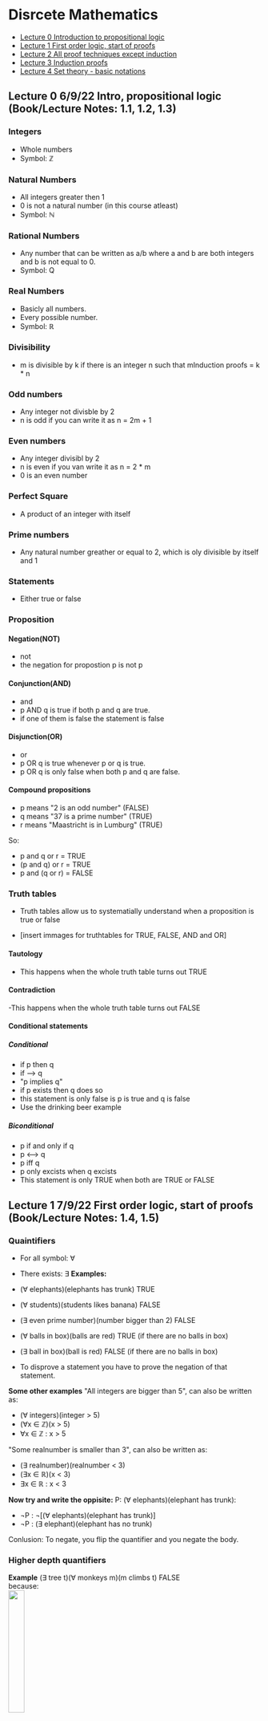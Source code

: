 # Disrcete Mathematics

- [Lecture 0 Introduction to propositional logic](#Lecture0)
- [Lecture 1 First order logic, start of proofs](#Lecture1)
- [Lecture 2 All proof techniques except induction](#Lecture2)
- [Lecture 3 Induction proofs](#Lecture3)
- [Lecture 4 Set theory - basic notations](#Lecture4)

## <a name=Lecture0></a> Lecture 0 6/9/22 Intro, propositional logic (Book/Lecture Notes: 1.1, 1.2, 1.3)
### Integers
- Whole numbers
- Symbol: ℤ

### Natural Numbers
- All integers greater then 1
- 0 is not a natural number (in this course atleast)
- Symbol: ℕ

### Rational Numbers
- Any number that can be written as a/b where a and b are both integers and b is not equal to 0.
- Symbol: Q

### Real Numbers
- Basicly all numbers. 
- Every possible number.
- Symbol: ℝ

### Divisibility
- m is divisible by k if there is an integer n such that mInduction proofs = k * n

### Odd numbers
- Any integer not divisble by 2
- n is odd if you can write it as n = 2m + 1

### Even numbers
- Any integer divisibl by 2
- n is even if you van write it as n = 2 * m
- 0 is an even number

### Perfect Square
- A product of an integer with itself

### Prime numbers
- Any natural number greather or equal to 2, which is oly divisible by itself and 1

### Statements
- Either true or false


### Proposition
#### Negation(NOT)
- not
- the negation for propostion p is not p

#### Conjunction(AND)
- and
- p AND q is true if both p and q are true.
- if one of them is false the statement is false

#### Disjunction(OR)
- or
- p OR q is true whenever p or q is true.
- p OR q is only false when both p and q are false.

#### Compound propositions
- p means "2 is an odd number" (FALSE)
- q means "37 is a prime number" (TRUE)
- r means "Maastricht is in Lumburg" (TRUE)

So:
- p and q or r  = TRUE
- (p and q) or r = TRUE
- p and (q or r) = FALSE

### Truth tables
- Truth tables allow us to systematially understand when a proposition is true or false

- [insert immages for truthtables for TRUE, FALSE, AND and OR]
#### Tautology
- This happens when the whole truth table turns out TRUE

#### Contradiction
-This happens when the whole truth table turns out FALSE

#### Conditional statements
##### Conditional
- if p then q
- if --> q
- "p implies q"
- if p exists then q does so
- this statement is only false is p is true and q is false
- Use the drinking beer example

##### Biconditional
- p if and only if q
- p <--> q
- p iff q
- p only excists when q excists
- This statement is only TRUE when both are TRUE or FALSE

## <a name=Lecture1></a> Lecture 1 7/9/22 First order logic, start of proofs (Book/Lecture Notes: 1.4, 1.5)

### Quaintifiers
- For all symbol: ∀
- There exists: ∃
**Examples:**
- (∀ elephants)(elephants has trunk) TRUE
- (∀ students)(students likes banana) FALSE
- (∃ even prime number)(number bigger than 2) FALSE
- (∀ balls in box)(balls are red) TRUE (if there are no balls in box)
- (∃ ball in box)(ball is red) FALSE (if there are no balls in box)

- To disprove a statement you have to prove the negation of that statement.

**Some other examples**
"All integers are bigger than 5", can also be written as:
- (∀ integers)(integer > 5)
- (∀x ∈ ℤ)(x > 5)
- ∀x ∈ ℤ : x > 5

"Some realnumber is smaller than 3", can also be written as:
- (∃ realnumber)(realnumber < 3)
- (∃x ∈ ℝ)(x < 3)
- ∃x ∈ ℝ : x < 3

**Now try and write the oppisite:**
P: (∀ elephants)(elephant has trunk):
- ¬P : ¬[(∀ elephants)(elephant has trunk)]
- ¬P : (∃ elephant)(elephant has no trunk)

Conlusion: To negate, you flip the quantifier and you negate the body.

### Higher depth quantifiers

**Example**
(∃ tree t)(∀ monkeys m)(m climbs t) FALSE  
because:<br>
<img src="imgs/MonkeyTree1.png"  width=25% height=25%>

(∀ monkeys m)(∃ trees t)(m climbs t) TRUE  
because:<br>
<img src="imgs/MonkeyTree2.png"  width=25% height=25%>


**Negation of example:**
P: (∃ tree t)(∀ monkeys m)(m climbs t):
- ¬P: [(∃ tree t)(∀ monkeys m)(m climbs t)]
- ¬P: (∀ trees t)(∃ monkey m)(m does not climb t)

### Direct proof
**Example 1**  
(∀x ∈ ℤ)(∃y ∈ ℤ)(3x + y <= 4) which is TRUE<br>
*proof by direct proof:*  <br>
<ins>let</ins> x ∈ ℤ <ins>take</ins> y = 3-3x  
(y ∈ ℤ because x = ℤ)  
<ins>then</ins> 3x+y=3x+(3-3x) = 3 <= 4 which completes the proof.

**Example 2**  
(∃x ∈ ℤ)(∀y ∈ ℤ)(3x + y <= 4) which is FALSE<br>
*proof by direct proof:*<br>
first we negate the proposition (WHY?) Sometimes to prove a proposition you have to disprove the negation of that proposition. In this case we have to disprove the propositio, so we are gonna prove the negation of the proposition.  
(∀x ∈ ℤ)(∃x ∈ ℤ)(3x + y > 4)  
<ins>let</ins> x ∈ ℤ <ins>take</ins> y = 5-3x
<ins>then</ins> 3x + (5-3x) > 4 = 5 > 4 is TRUE, which means that the orignal proposition is FALSE  
which completes the proof.

### Proof by Counter Example
**Example 1**  
(∀x ∈ ℤ)(∃y ∈ ℕ)(3x + y > 4)  TRUE <br>
*disprove by counter example:* <br>
<ins>Take</ins> x = 5  
<ins>Then</ins> for all natural numbers y we have 3x + y >= 15 + 1 (because y is ℕ) = 16 > 4 wich completes the prove.

**Example 2** 
(∀x ∈ ℝ)(∃y ∈ ℤ)(3x + y <= 4)<br> 
*disprove by counter example*<br>
<ins>let</ins> x ∈ ℝ: <ins>take</ins> y = ⌊3-3x⌋ (This is a flooring function, this roundsdown the function and will always be smaller then 3-3x. We have to do this because y cant by in ℤ because x is in ℝ)   
<ins>then</ins> 3x + y = 3x + ⌊3-3x⌋   
<= 3x + 3 - 3x = 3 <= 4 Whih is TRUE and completes the proof.

## <a name=Lecture2></a> Lecture 2 8/9/22 All proof techniques except induction (Book/Lecture Notes: 1.5)
### Proof by contradiction 
If we prove by contradiction you try to prove ¬P = FALSE instead of p = TRUE.<br>
You can do thi by assuming ¬P = TRUE and applying logical consequences to arrive at a contradiction.<br>

**Example 1**
*Prove that there is an infinite number of primes*<br>
<ins>First</ins> try to prove the negation of the propisition.<br> 
<ins>Assuming</ins>there is an infinite number of primes <br>
<ins>Then</ins> the contradiction is thath there is a biggest prime.<br>
<ins>let</ins> n ∈ Primes such that prime n = biggest prime.<br> 
{p1, p2,p3,.....} = {2,3,5,..,pn}<br>
consider the following number: <br>
N = p1 · p2 · p3 · . . . ·pn + 1 = 2 · 3 · 5 · . . . · pn + 1<br>
So N is the product of all prime numbers + 1.<br>
Then N is not divisible by 2, 3, 5, 7, and eventually pn.<br>
This means N is not divisble by any prime number.<br>
Since every natural number >= 2 that is not a prime can be written as a product of prime factors, N is a prime number itself.<br>
This however contradicts the assumption that pn is the biggest prime number because N is much bigger.<br>
*Conclusion:*<br>
So the propisition we tried to prove is FALSE, which means that there are infinite prime numbers thus the proof completes.

**Example 2**
Prove that there is no biggest number smaller then 1.<br>
Negation = there is a biggest number x smaller then 1.<br>
<img src="imgs/BigNumSmal1.png"  width=25% height=25%><br>
<ins>let</ins> x < 1 <ins>take</ins>y=(x+1)/2<br>
<ins>then</ins> y > (x+x)/2 = 2x/2 = x, So y > x<br>
This already tells us there is a bigger number then x, but we still have to prove y is smaller then 1.<br>
y < (1 + 1)/2 = 1, So y is smaller then 1<br>
x < y < 1. This proves that there is a biggest number than the biggest number we thought was te biggesst number. <br>
So it disproves our assumption and proves the initial proposition. Which completes the proof.

### Proof by contrapositive
- Trying to prove a proposition by contra positive looks like: p => q = ¬q => ¬p

**Example 1**
Prove -2 < x < 2 => x^2 + x -6 < 0 <br>
- contra positive is x > 2 or x < -2 and x^2 + x - 6 => 0
- x^2 + x - 6 => 0 = x > 2 or x < -2
- <ins>let</ins> x ∈ ℝ <ins>such that</ins> x^2 + x - 6 >= 0 (We try to prove LHS because we can calculate x)
- x^2 + x - 6 = (x+3)(x-2)
- x = -3 or x = 2
- Both need to be equal or be bigger then zero, so x >= either - 3 or 2
- So in this case only x >= 2 holds, but that is enough to prove the statement because of the OR operator.

**Example 2**
Prove ∀x ∈ ℤ : x^2 != 3
- contra positive: x^2 = 3 => x !∈ ℤ
- √x = √3 or -√3
- both are not an Integer.

### Biconditional Proof
- To prove a biconditional proposition such as, p <=> q, we have to prove two conditions at ones: p => q and q => p

**Example 1** <br>
Prove (x^2 + 5x - 6 = 0) <=> (x=-6 or x=1)
- First prove (x^2 + 5x - 6 = 0) => (x=-6 or x=1)
  - x^2 + 5x - 6 = 0 
  - (x - 1)(x + 6) = 0
  - So x = 1 or x = -6 TRUE
- Secondly prove (x=-6 or x=1) => (x^2 + 5x - 6 = 0)
  - (-6^2) + (5 * -6) - 6 = 0
  - 36 - 30 - 6 = 0 = 0 TRUE

**Example 2** <br>
Prove For all Natural numbers m and n: x >= y + 1 <=> x^2 >= y^2 + 3 (in this case we have two variables, bit different answer)
- First prove x >= y +1 => x^2 >= y^2 + 3
  - <ins>let</ins> x >= y + 1 this implies x^2 = (y + 1)^2
  - x^2 ≥ (y + 1)(y + 1)
  - x^2 ≥ y^2 + 2y + 1
  - x^2 ≥ y^2 + (2 * 1) + 1 (because y ≥ 1)
  - x^2 ≥ y^2 + 3 TRUE
- Secondly prove x^2 ≥ y^2 + 3 => x ≥ y + 1 
  - <ins>Let</ins> x2 ≥ y2 +3 <ins>then</ins> x must be bigger then y.
  - Since they are both natural numbers that implies x ≥ y + 1. TRUE

## <a name=Lecture3></a> Lecture 3 13/9/22 Induction proofs (Book/Lecture Notes: 1.6)
### Mathematical Induction
- Prove that for all numbers n >= ℕ where n is constant.  
  - First you start of by proving the <ins>base case</ins>: P(n=1)
  - Secondly you prove that for every n >= N <ins>Inductive step</ins>: P(n) => P(n+1) 

**Example 1**<br>
We have a country that has two types of coins: 3c and 7c.<br>
Now prove that you can make all sums of money >= 12 with these types of coins.<br>
- Prove by induction:
- Base case:
  - Does P(12) hold?
  - (3+3+3+3=12) TRUE
- Induction step: 
  - We need to prove the following: For al n >= 12, P(n) => P(n+1)
  - <ins>let</ins> n be an arbitrary natural number >= 12.
  - <ins>assume</ins> P(n) holds. Our goal is to prove P(n + 1)
  - Consider several cases:
  - **Case 1:**
    - we use at least two 7c coins to make n cents. 
    - <img src="imgs/cents1.png" width=25% height=25%>
    - p(n+1) holds
  - **Case 2:**
    - we use atleast two 3c coins to make n cents.
    - <img src="imgs/cents2.png" width=25% height=25%>
    - p(n+1) holds
  - Note that atleast one of case 1 and 2 must hold. If neither hold, we would at most have one 7c coin and one 3c coin.
  - So n >= 7 + 3 = 10. But this contradicts n >= 12. So whichever case hold we are good, P(n+1) holds.

**Example 2:**<br>
Prove by induction that for all Natural numbers n, the following holds: n&i=1∑i = (n/2)(n+1) P(n):  
- Prove by induction:
- Base case:
  - Does P(1) hold?
  - This means is it true that: 1&i=1n∑i = 1/2(1+1)
  - which is 1 = 1 TRUE
- Induction step:
  - We need to prove that for all Natural numbers n, P(n) = P(n+1)
  - Our goal is to prove P(n+1)(when P(n) is holding)
  - We need to prove this n+1&i=1n∑i (LHS) =((n+1)/2)((n+1)+1) P(n+1) ()
  - <ins>let</ins> n be an arbitrary number.
  - <ins>assume</ins> P(n) holds.
  - <ins>consider</ins> LHS = RHS + (n + 1)         (N+1 is universally true by algebra)
  - LHS = n/2(n + 1) + (n + 1)
  - LHS = (n + 1)((n/2) + 1)
  - LHS = (n + 1)((n+2)/2) = 1/2(n + 1)(n + 2)
  - 1/2(n + 1)(n + 2) = ((n + 1)/2)((n + 1) + 1) = RHS, So TRUE

**Example 3**<br>
Prove that 4^n - 1 is divisible by 3, for all natural n.
- Base Case:
  - Does P(n=1) hold
  - 4^1 - 1 = 3 which is divisible by 3.
- Inducion Step:
  - <ins>let</ins> n be an arbitrary natural number.
  - <ins>assume</ins> P(n) holds.
  - We want to prove P(n+1)
  - Such that 4^(n+1) - 1 is divisible by 3
  - 4^(n+1)- 1 = 4 * 4^n - 1
  - = 4 * 4^n - 4 + 3
  - = 4(4^n-1) + 3
  - we know that 4^n-1 is divisible by 3. Multiplied by for is also still divisible by 3. And 3 by itself is aswell divisible by 3.
  - which means the whole expression is divisible by 3, thus P(n+1) holds.

**Example 4**<br>

**Example 5**<br>

**Example of misuse with induction**<br>

## <a name=Lecture4></a> Lecture 4 14/9/22 Set theory - basic notations (Book/Lecture Notes: 2.1, 2.2)




